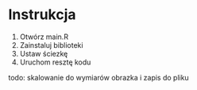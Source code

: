 Instrukcja
==========

1. Otwórz main.R
2. Zainstaluj biblioteki
3. Ustaw ściezkę
4. Uruchom resztę kodu

todo: skalowanie do wymiarów obrazka i zapis do pliku

